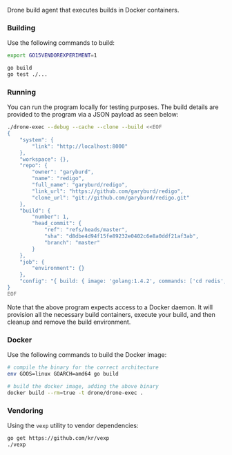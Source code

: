Drone build agent that executes builds in Docker containers.

### Building

Use the following commands to build:

```sh
export GO15VENDOREXPERIMENT=1

go build
go test ./...
```

### Running

You can run the program locally for testing purposes. The build details are provided to the program via a JSON payload as seen below:

```sh
./drone-exec --debug --cache --clone --build <<EOF
{
	"system": {
		"link": "http://localhost:8000"
	},
	"workspace": {},
	"repo": {
		"owner": "garyburd",
		"name": "redigo",
		"full_name": "garyburd/redigo",
		"link_url": "https://github.com/garyburd/redigo",
		"clone_url": "git://github.com/garyburd/redigo.git"
	},
	"build": {
		"number": 1,
		"head_commit": {
			"ref": "refs/heads/master",
			"sha": "d8dbe4d94f15fe89232e0402c6e8a0ddf21af3ab",
			"branch": "master"
		}
	},
	"job": {
		"environment": {}
	},
	"config": "{ build: { image: 'golang:1.4.2', commands: ['cd redis', 'go build', 'go test -v']}, compose: { redis: { image: 'redis:2.8' } } }"
}
EOF
```

Note that the above program expects access to a Docker daemon. It will provision all the necessary build containers, execute your build, and then cleanup and remove the build environment.

### Docker

Use the following commands to build the Docker image:

```sh
# compile the binary for the correct architecture
env GOOS=linux GOARCH=amd64 go build

# build the docker image, adding the above binary
docker build --rm=true -t drone/drone-exec .
```

### Vendoring

Using the `vexp` utility to vendor dependencies:

```sh
go get https://github.com/kr/vexp
./vexp
```

